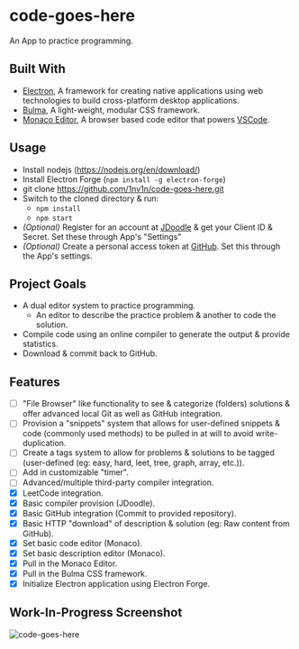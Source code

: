 # code-goes-here

An App to practice programming.

## Built With

 * [Electron](https://electronjs.org/),
   A framework for creating native applications using web technologies to build cross-platform desktop applications.
 * [Bulma](https://bulma.io),
   A light-weight, modular CSS framework.
 * [Monaco Editor](https://github.com/Microsoft/monaco-editor), A browser based code editor that powers [VSCode](https://github.com/Microsoft/vscode).

## Usage

 * Install nodejs (https://nodejs.org/en/download/)
 * Install Electron Forge (`npm install -g electron-forge`)
 * git clone https://github.com/1nv1n/code-goes-here.git
 * Switch to the cloned directory & run:
   * `npm install`
   * `npm start`
 * *(Optional)* Register for an account at [JDoodle](https://www.jdoodle.com/compiler-api) & get your Client ID & Secret. Set these through App's "Settings"
 * *(Optional)* Create a personal access token at [GitHub](https://github.com/settings/tokens). Set this through the App's settings.

## Project Goals

 * A dual editor system to practice programming.
   * An editor to describe the practice problem & another to code the solution.
 * Compile code using an online compiler to generate the output & provide statistics.
 * Download & commit back to GitHub.

## Features

 - [ ] "File Browser" like functionality to see & categorize (folders) solutions & offer advanced local Git as well as GitHub integration.
 - [ ] Provision a "snippets" system that allows for user-defined snippets & code (commonly used methods) to be pulled in at will to avoid write-duplication.
 - [ ] Create a tags system to allow for problems & solutions to be tagged (user-defined (eg: easy, hard, leet, tree, graph, array, etc.)).
 - [ ] Add in customizable "timer".
 - [ ] Advanced/multiple third-party compiler integration.
 - [x] LeetCode integration.
 - [x] Basic compiler provision (JDoodle).
 - [x] Basic GitHub integration (Commit to provided repository).
 - [x] Basic HTTP "download" of description & solution (eg: Raw content from GitHub).
 - [x] Set basic code editor (Monaco).
 - [x] Set basic description editor (Monaco).
 - [x] Pull in the Monaco Editor.
 - [x] Pull in the Bulma CSS framework.
 - [x] Initialize Electron application using Electron Forge.

## Work-In-Progress Screenshot
![code-goes-here](https://i.imgur.com/UboGZeV.png)
